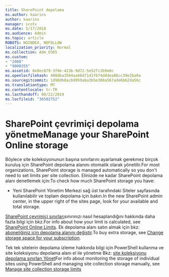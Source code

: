 ```yaml
---
title: SharePoint depolama
ms.author: kaarins
author: kaarins
manager: scotv
ms.date: 5/17/2018
ms.audience: Admin
ms.topic: article
ROBOTS: NOINDEX, NOFOLLOW
localization_priority: Normal
ms.collection: Adm_O365
ms.custom:
- "2008"
- "9000355"
ms.assetid: 8e0ec879-3f0e-423b-9d72-5e52fc2b9e0c
ms.openlocfilehash: 400dba3564aa48d7141f674dddea86cc39e2ba0a
ms.sourcegitcommit: 1d98db8acb9959aba3b5e308a567ade6b62da56c
ms.translationtype: MT
ms.contentlocale: tr-TR
ms.lasthandoff: 08/22/2019
ms.locfileid: "36502752"
---
```

# <a name="manage-your-sharepoint-online-storage"></a><span data-ttu-id="785c5-102">SharePoint çevrimiçi depolama yönetme</span><span class="sxs-lookup"><span data-stu-id="785c5-102">Manage your SharePoint Online storage</span></span>

<span data-ttu-id="785c5-103">Böylece site koleksiyonunun başına sınırlarını ayarlamak gerekmez birçok kuruluş için SharePoint depolama alanını otomatik olarak yönetilir.</span><span class="sxs-lookup"><span data-stu-id="785c5-103">For most organizations, SharePoint storage is managed automatically so you don't need to set limits per site collection.</span></span> <span data-ttu-id="785c5-104">Elinizde ne kadar SharePoint depolama alanı denetlemek için:</span><span class="sxs-lookup"><span data-stu-id="785c5-104">To check how much SharePoint storage you have:</span></span>
  
- <span data-ttu-id="785c5-105">Yeni SharePoint Yönetim Merkezi sağ üst tarafındaki Siteler sayfasında kullanılabilir ve toplam depolama için bakın.</span><span class="sxs-lookup"><span data-stu-id="785c5-105">In the new SharePoint admin center, in the upper right of the sites page, look for your available and total storage.</span></span>

<span data-ttu-id="785c5-106">[SharePoint çevrimiçi sınırları](https://go.microsoft.com/fwlink/p/?LinkID=856113)sınırınızı nasıl hesaplandığını hakkında daha fazla bilgi için bkz.</span><span class="sxs-lookup"><span data-stu-id="785c5-106">For info about how your limit is calculated, see [SharePoint Online Limits](https://go.microsoft.com/fwlink/p/?LinkID=856113).</span></span> <span data-ttu-id="785c5-107">Ek depolama alanı satın almak için bkz: [aboneliğiniz için depolama alanını değiştir](https://go.microsoft.com/fwlink/?linkid=866428).</span><span class="sxs-lookup"><span data-stu-id="785c5-107">To buy extra storage, see [Change storage space for your subscription](https://go.microsoft.com/fwlink/?linkid=866428).</span></span>
  
<span data-ttu-id="785c5-108">Tek tek sitelerin depolama izleme hakkında bilgi için PowerShell kullanma ve site koleksiyonu depolama alanı el ile yönetme Bkz: [site koleksiyonu depolama sınırları Yönet](https://go.microsoft.com/fwlink/?linkid=867833)</span><span class="sxs-lookup"><span data-stu-id="785c5-108">For info about monitoring the storage of individual sites using PowerShell and managing site collection storage manually, see [Manage site collection storage limits](https://go.microsoft.com/fwlink/?linkid=867833)</span></span>
  
